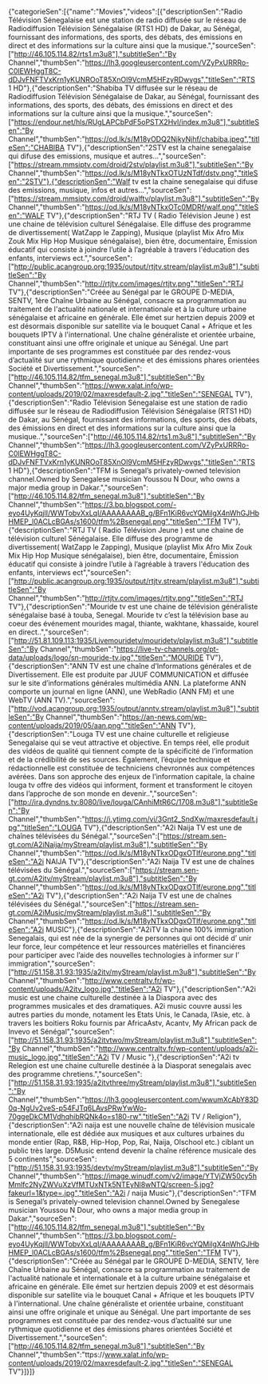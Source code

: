 {"categorieSen":[{"name":"Movies","videos":[{"descriptionSen":"Radio Télévision Sénegalaise est une station de radio diffusée sur le réseau de Radiodiffusion Télévision Sénégalaise (RTS1 HD) de Dakar, au Sénégal, fournissant des informations, des sports, des débats, des émissions en direct et des informations sur la culture ainsi que la musique.","sourceSen":["http://46.105.114.82/rts1.m3u8"],"subtitleSen":"By Channel","thumbSen":"https://lh3.googleusercontent.com/VZyPxURRRo-C0lEWHggT8C-dDJvFNFTVxKrn1yKUNROoT85XnOl9VcmM5HFzyRDwvgs","titleSen":"RTS 1 HD"},{"descriptionSen":"Shabiba TV diffusée sur le réseau de Radiodiffusion Télévision Sénégalaise de Dakar, au Sénégal, fournissant des informations, des sports, des débats, des émissions en direct et des informations sur la culture ainsi que la musique.","sourceSen":["https://endour.net/hls/RUgLAPCbPdF5oPSTX2Hvl/index.m3u8"],"subtitleSen":"By Channel","thumbSen":"https://od.lk/s/M18yODQ2NjkyNjhf/chabiba.jpeg","titleSen":"CHABIBA TV"},{"descriptionSen":"2STV est la chaine senegalaise qui difuse des emissions, musique et autres...","sourceSen":["https://stream.mmsiptv.com/droid/2stv/playlist.m3u8"],"subtitleSen":"By Channel","thumbSen":"https://od.lk/s/M18yNTkxOTUzNTdf/dstv.png","titleSen":"2STV"},{"descriptionSen":"Walf tv est la chaine senegalaise qui difuse des emissions, musique, infos et autres...","sourceSen":["https://stream.mmsiptv.com/droid/walftv/playlist.m3u8"],"subtitleSen":"By Channel","thumbSen":"https://od.lk/s/M18yNTkxOTc0MDRf/walf.png","titleSen":"WALF TV"},{"descriptionSen":"RTJ TV ( Radio Télévision Jeune ) est une chaine de télévision culturel Sénégalaise. Elle diffuse des programme de divertissement( WatZapp le Zapping), Musique (playlist Mix Afro Mix Zouk Mix Hip Hop Musique sénégalaise), bien être, documentaire, Émission éducatif qui consiste à joindre l’utile à l’agréable à travers l'éducation des enfants, interviews ect.","sourceSen":["http://public.acangroup.org:1935/output/rtjtv.stream/playlist.m3u8"],"subtitleSen":"By Channel","thumbSen":"http://rtjtv.com/images/rtjtv.png","titleSen":"RTJ TV"},{"descriptionSen":"Créée au Sénégal par le GROUPE D-MEDIA, SENTV, 1ère Chaîne Urbaine au Sénégal, consacre sa programmation au traitement de l'actualité nationale et internationale et à la culture urbaine sénégalaise et africaine en générale. Elle émet sur hertzien depuis 2009 et est désormais disponible sur satellite via le bouquet Canal + Afrique et les bouquets IPTV à l'international. Une chaîne généraliste et orientée urbaine, constituant ainsi une offre originale et unique au Sénégal. Une part importante de ses programmes est constituée par des rendez-vous d’actualité sur une rythmique quotidienne et des émissions phares orientées Société et Divertissement.","sourceSen":["http://46.105.114.82/tfm_senegal.m3u8"],"subtitleSen":"By Channel","thumbSen":"https://www.xalat.info/wp-content/uploads/2019/02/maxresdefault-2.jpg","titleSen":"SENEGAL TV"},{"descriptionSen":"Radio Télévision Sénegalaise est une station de radio diffusée sur le réseau de Radiodiffusion Télévision Sénégalaise (RTS1 HD) de Dakar, au Sénégal, fournissant des informations, des sports, des débats, des émissions en direct et des informations sur la culture ainsi que la musique..","sourceSen":["http://46.105.114.82/rts1.m3u8"],"subtitleSen":"By Channel","thumbSen":"https://lh3.googleusercontent.com/VZyPxURRRo-C0lEWHggT8C-dDJvFNFTVxKrn1yKUNROoT85XnOl9VcmM5HFzyRDwvgs","titleSen":"RTS 1 HD"},{"descriptionSen":"TFM is Senegal’s privately-owned television channel.Owned by Senegalese musician Youssou N Dour, who owns a major media group in Dakar.","sourceSen":["http://46.105.114.82/tfm_senegal.m3u8"],"subtitleSen":"By Channel","thumbSen":"https://3.bp.blogspot.com/-eyo4UyKqjlI/WWTobvXxLqI/AAAAAAAAB_g/BFn1KiR6vcYQMilgX4nWhGJHbHMEP_l0ACLcBGAs/s1600/tfm%2Bsenegal.png","titleSen":"TFM TV"},{"descriptionSen":"RTJ TV ( Radio Télévision Jeune ) est une chaine de télévision culturel Sénégalaise. Elle diffuse des programme de divertissement( WatZapp le Zapping), Musique (playlist Mix Afro Mix Zouk Mix Hip Hop Musique sénégalaise), bien être, documentaire, Émission éducatif qui consiste à joindre l’utile à l’agréable à travers l'éducation des enfants, interviews ect","sourceSen":["http://public.acangroup.org:1935/output/rtjtv.stream/playlist.m3u8"],"subtitleSen":"By Channel","thumbSen":"http://rtjtv.com/images/rtjtv.png","titleSen":"RTJ TV"},{"descriptionSen":"Mouride tv est une chaine de télévision généraliste sénégalaise basé à touba, Senegal. Mouride tv c’est la télévision base au coeur des événement mourides magal, thiante, wakhtane, khassaide, kourel en direct..","sourceSen":["http://51.81.109.113:1935/Livemouridetv/mouridetv/playlist.m3u8"],"subtitleSen":"By Channel","thumbSen":"https://live-tv-channels.org/pt-data/uploads/logo/sn-mouride-tv.jpg","titleSen":"MOURIDE TV"},{"descriptionSen":"ANN TV est une chaîne d’Informations générales et de Divertissement. Elle est produite par JUUF COMMUNICATION et diffusée sur le site d’informations générales multimédia ANN. La plateforme ANN comporte un journal en ligne (ANN), une WebRadio (ANN FM) et une WebTV (ANN TV).","sourceSen":["http://vod.acangroup.org:1935/output/anntv.stream/playlist.m3u8"],"subtitleSen":"By Channel","thumbSen":"https://an-news.com/wp-content/uploads/2019/05/aan.png","titleSen":"ANN TV"},{"descriptionSen":"Louga TV est une chaine culturelle et religieuse Senegalaise qui se veut attractive et objective. En temps réel, elle produit des vidéos de qualité qui tiennent compte de la spécificité de l’information et de la crédibilité de ses sources. Également, l’équipe technique et rédactionnelle est constituée de techniciens chevronnés aux compétences avérées. Dans son approche des enjeux de l’information capitale, la chaine louga tv offre des vidéos qui informent, forment et transforment le citoyen dans l’approche de son monde en devenir..","sourceSen":["http://ira.dyndns.tv:8080/live/louga/CAnhiMtR6C/1708.m3u8"],"subtitleSen":"By Channel","thumbSen":"https://i.ytimg.com/vi/3Gnt2_SndXw/maxresdefault.jpg","titleSen":"LOUGA TV"},{"descriptionSen":"A2i Naija TV est une de chaînes télévisées du Sénégal.","sourceSen":["https://stream.sen-gt.com/A2iNaija/myStream/playlist.m3u8"],"subtitleSen":"By Channel","thumbSen":"https://od.lk/s/M18yNTkxODgxOTlf/eurone.png","titleSen":"A2i NAIJA TV"},{"descriptionSen":"A2i Naija TV est une de chaînes télévisées du Sénégal.","sourceSen":["https://stream.sen-gt.com/A2itv/myStream/playlist.m3u8"],"subtitleSen":"By Channel","thumbSen":"https://od.lk/s/M18yNTkxODgxOTlf/eurone.png","titleSen":"A2i TV"},{"descriptionSen":"A2i Naija TV est une de chaînes télévisées du Sénégal.","sourceSen":["https://stream.sen-gt.com/A2iMusic/myStream/playlist.m3u8"],"subtitleSen":"By Channel","thumbSen":"https://od.lk/s/M18yNTkxODgxOTlf/eurone.png","titleSen":"A2i MUSIC"},{"descriptionSen":"A2iTV la chaine 100% immigration Senegalais, qui est née de la synergie de personnes qui ont décidé d’ unir leur force, leur compétence et leur ressources matérielles et financiéres pour participer avec l’aide des nouvelles technologies à informer sur l’ immigration","sourceSen":["http://51.158.31.93:1935/a2itv/myStream/playlist.m3u8"],"subtitleSen":"By Channel","thumbSen":"http://www.centraltv.fr/wp-content/uploads/A2itv_logo.jpg","titleSen":"A2i TV"},{"descriptionSen":"A2i music est une chaine culturelle destinée à la Diaspora avec des programmes musicales et des dramatiques. A2i music couvre aussi les autres parties du monde, notament les Etats Unis, le Canada, l’Asie, etc. à travers les boitiers Roku fournis par AfricaAstv, Acantv, My African pack de Invevo et Sénégal","sourceSen":["http://51.158.31.93:1935/a2itvtwo/myStream/playlist.m3u8"],"subtitleSen":"By Channel","thumbSen":"http://www.centraltv.fr/wp-content/uploads/a2i-music_logo.jpg","titleSen":"A2i TV / Music "},{"descriptionSen":"A2i tv Relegion est une chaine culturelle destinée à la Diasporat senegalais avec des programme chretiens.","sourceSen":["http://51.158.31.93:1935/a2itvthree/myStream/playlist.m3u8"],"subtitleSen":"By Channel","thumbSen":"https://lh3.googleusercontent.com/wwumXcAbY83D0q-NgUv2veS-p54FJTq6LAvsPRwYwWo-70ggeDkCM1VdhqhibRQNk4o=s180-rw","titleSen":"A2i TV / Religion"},{"descriptionSen":"A2i naija est une nouvelle chaîne de télévision musicale internationale, elle est dédiée aux musiques et aux cultures urbaines du monde entier (Rap, R&B, Hip-Hop, Pop, Rai, Naija, Olschool etc.) ciblant un public très large. D5Music entend devenir la chaîne référence musicale des 5 continents","sourceSen":["http://51.158.31.93:1935/devtv/myStream/playlist.m3u8"],"subtitleSen":"By Channel","thumbSen":"https://image.winudf.com/v2/image/YTVjZW50cy5hMmlfc2NyZWVuXzVfMTUxNTk5NTEyNl8wNTQ/screen-5.jpg?fakeurl=1&type=.jpg","titleSen":"A2i / naija Music"},{"descriptionSen":"TFM is Senegal’s privately-owned television channel.Owned by Senegalese musician Youssou N Dour, who owns a major media group in Dakar.","sourceSen":["http://46.105.114.82/tfm_senegal.m3u8"],"subtitleSen":"By Channel","thumbSen":"https://3.bp.blogspot.com/-eyo4UyKqjlI/WWTobvXxLqI/AAAAAAAAB_g/BFn1KiR6vcYQMilgX4nWhGJHbHMEP_l0ACLcBGAs/s1600/tfm%2Bsenegal.png","titleSen":"TFM TV"},{"descriptionSen":"Créée au Sénégal par le GROUPE D-MEDIA, SENTV, 1ère Chaîne Urbaine au Sénégal, consacre sa programmation au traitement de l'actualité nationale et internationale et à la culture urbaine sénégalaise et africaine en générale. Elle émet sur hertzien depuis 2009 et est désormais disponible sur satellite via le bouquet Canal + Afrique et les bouquets IPTV à l'international. Une chaîne généraliste et orientée urbaine, constituant ainsi une offre originale et unique au Sénégal. Une part importante de ses programmes est constituée par des rendez-vous d’actualité sur une rythmique quotidienne et des émissions phares orientées Société et Divertissement.","sourceSen":["http://46.105.114.82/tfm_senegal.m3u8"],"subtitleSen":"By Channel","thumbSen":"ttps://www.xalat.info/wp-content/uploads/2019/02/maxresdefault-2.jpg","titleSen":"SENEGAL TV"}]}]}


